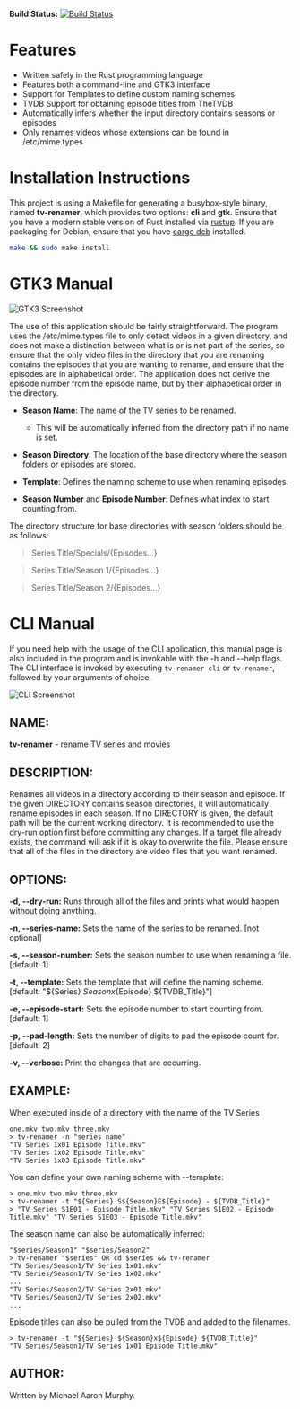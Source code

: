 **Build Status:** [![Build Status](https://travis-ci.org/mmstick/tv-renamer.png?branch=master)](https://travis-ci.org/mmstick/tv-renamer)

# Features

- Written safely in the Rust programming language
- Features both a command-line and GTK3 interface
- Support for Templates to define custom naming schemes
- TVDB Support for obtaining episode titles from TheTVDB
- Automatically infers whether the input directory contains seasons or episodes
- Only renames videos whose extensions can be found in /etc/mime.types

# Installation Instructions

This project is using a Makefile for generating a busybox-style binary, named **tv-renamer**, which provides two options: **cli** and **gtk**. Ensure that you have a modern stable version of Rust installed via [rustup](https://www.rustup.rs/). If you are packaging for Debian, ensure that you have [cargo deb](https://github.com/mmstick/cargo-deb) installed.

```sh
make && sudo make install
```

# GTK3 Manual

![GTK3 Screenshot](screenshot-gtk3.png)

The use of this application should be fairly straightforward. The program uses the /etc/mime.types file to only detect videos in a given directory, and does not make a distinction between what is or is not part of the series, so ensure that the only video files in the directory that you are renaming contains the episodes that you are wanting to rename, and ensure that the episodes are in alphabetical order. The application does not derive the episode number from the episode name, but by their alphabetical order in the directory.

- **Season Name**: The name of the TV series to be renamed.
  - This will be automatically inferred from the directory path if no name is set.


- **Season Directory**: The location of the base directory where the season folders or episodes are stored.


- **Template**: Defines the naming scheme to use when renaming episodes.


- **Season Number** and **Episode Number**: Defines what index to start counting from.


The directory structure for base directories with season folders should be as follows:

> Series Title/Specials/{Episodes...}

> Series Title/Season 1/{Episodes...}

> Series Title/Season 2/{Episodes...}

# CLI Manual

If you need help with the usage of the CLI application, this manual page is also included in the program and is invokable with the -h and --help flags. The CLI interface is invoked by executing `tv-renamer cli` or `tv-renamer`, followed by your arguments of choice.

![CLI Screenshot](screenshot-cli.png)

## NAME:

**tv-renamer** - rename TV series and movies

## DESCRIPTION:

Renames all videos in a directory according to their season and episode. If the given DIRECTORY contains season directories, it will automatically rename episodes in each season. If no DIRECTORY is given, the default path will be the current working directory. It is recommended to use the dry-run option first before committing any changes. If a target file already exists, the command will ask if it is okay to overwrite the file. Please ensure that all of the files in the directory are video files that you want renamed.

## OPTIONS:

**-d, --dry-run:** Runs through all of the files and prints what would happen without doing anything.

**-n, --series-name:** Sets the name of the series to be renamed. [not optional]

**-s, --season-number:** Sets the season number to use when renaming a file. [default: 1]

**-t, --template:** Sets the template that will define the naming scheme. [default: "${Series} ${Season}x${Episode} ${TVDB_Title}"]

**-e, --episode-start:** Sets the episode number to start counting from. [default: 1]

**-p, --pad-length:** Sets the number of digits to pad the episode count for. [default: 2]

**-v, --verbose:** Print the changes that are occurring.

## EXAMPLE:

When executed inside of a directory with the name of the TV Series

```
one.mkv two.mkv three.mkv
> tv-renamer -n "series name"
"TV Series 1x01 Episode Title.mkv"
"TV Series 1x02 Episode Title.mkv"
"TV Series 1x03 Episode Title.mkv"
```

You can define your own naming scheme with --template:

```
> one.mkv two.mkv three.mkv
> tv-renamer -t "${Series} S${Season}E${Episode} - ${TVDB_Title}"
> "TV Series S1E01 - Episode Title.mkv" "TV Series S1E02 - Episode Title.mkv" "TV Series S1E03 - Episode Title.mkv"
```

The season name can also be automatically inferred:

```
"$series/Season1" "$series/Season2"
> tv-renamer "$series" OR cd $series && tv-renamer
"TV Series/Season1/TV Series 1x01.mkv"
"TV Series/Season1/TV Series 1x02.mkv"
...
"TV Series/Season2/TV Series 2x01.mkv"
"TV Series/Season2/TV Series 2x02.mkv"
...
```

Episode titles can also be pulled from the TVDB and added to the filenames.

```
> tv-renamer -t "${Series} ${Season}x${Episode} ${TVDB_Title}"
"TV Series/Season1/TV Series 1x01 Episode Title.mkv"
```

## AUTHOR:

Written by Michael Aaron Murphy.

